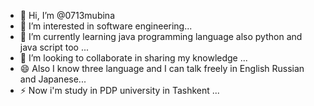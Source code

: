 - 👋 Hi, I’m @0713mubina
- 👀 I’m interested in software engineering...
- 🌱 I’m currently learning java programming language also python and java script too ...
- 💞️ I’m looking to collaborate in sharing my knowledge ...
- 😄 Also I know three language and I can talk freely in English Russian and Japanese...
- ⚡ Now i'm study in PDP university in Tashkent ...

<!---
0713mubina/0713mubina is a ✨ special ✨ repository because its `README.md` (this file) appears on your GitHub profile.
You can click the Preview link to take a look at your changes.
--->
